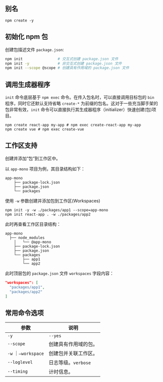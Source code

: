 
## 别名

```shell
npm create -y
```

## 初始化 npm 包

创建包描述文件 `package.json`:
```bash
npm init                # 交互式创建 package.json 文件
npm init -y             # 非交互式创建 package.json 文件
npm init --scope @scope # 创建具有作用域的 package.json 文件
```

## 调用生成器程序

`init` 命令底层基于 `npm exec` 命令。在传入包名时，可以直接调用目标包的 `bin` 程序，同时它还默认支持省略 `create-*` 为前缀的包名。这对于一些充当脚手架的包非常有效，`init` 命令可以直接执行其生成器程序（initializer）快速创建(包)项目。

```shell
npm create react-app my-app # npm exec create-react-app my-app
npm create vue # npm exec create-vue
```


## 工作区支持

创建并添加“包“到工作区中。

以 `app-mono` 项目为例，其目录结构如下：
```text
app-mono
	├── package-lock.json
	├── package.json
	└── packages
```

使用 `-w` 参数创建并添加包到工作区(Workspaces)
```shell
npm init -y -w ./packages/app1 --scope=app-mono
npm init react-app . -w ./packages/app2
```

此时再查看工作区目录结构：
```text
app-mono
  ├── node_modules
	│   └── @app-mono
	├── package-lock.json
	├── package.json
	└── packages
	    ├── app1
	    └── app2
```

此时顶层包的 `package.json` 文件 `workspaces` 字段内容：
```json
"workspaces": [
  "packages/app1",
  "packages/app2"
]
```


## 常用命令选项
| 参数                 | 说明             |
| ------------------ | -------------- |
| `-y`               | `--yes`        |
| `--scope`          | 创建具有作用域的包。     |
| `-w` ｜`—workspace` | 创建包并关联工作区。     |
| `--loglevel`       | 日志等级。`verbose` |
| `--timing`         | 计时信息。          |
